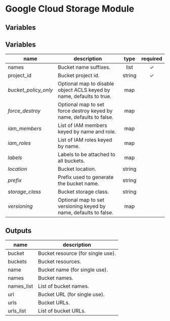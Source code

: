 # Google Cloud Storage Module

## Variables

## Variables

| name | description | type | required |
|---|---|:---: |:---:|
| names | Bucket name suffixes. | list | ✓
| project_id | Bucket project id. | string | ✓
| *bucket_policy_only* | Optional map to disable object ACLS keyed by name, defaults to true. | map |
| *force_destroy* | Optional map to set force destroy keyed by name, defaults to false. | map |
| *iam_members* | List of IAM members keyed by name and role. | map |
| *iam_roles* | List of IAM roles keyed by name. | map |
| *labels* | Labels to be attached to all buckets. | map |
| *location* | Bucket location. | string |
| *prefix* | Prefix used to generate the bucket name. | string |
| *storage_class* | Bucket storage class. | string |
| *versioning* | Optional map to set versioning keyed by name, defaults to false. | map |

## Outputs

| name | description |
|---|---|
| bucket | Bucket resource (for single use). |
| buckets | Bucket resources. |
| name | Bucket name (for single use). |
| names | Bucket names. |
| names_list | List of bucket names. |
| url | Bucket URL (for single use). |
| urls | Bucket URLs. |
| urls_list | List of bucket URLs. |

